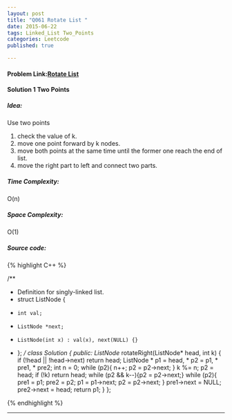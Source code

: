 ```yaml
---
layout: post
title: "Q061 Rotate List "
date: 2015-06-22
tags: Linked_List Two_Points
categories: Leetcode
published: true

---
```

#### Problem Link:[Rotate List ](https://leetcode.com/problems/rotate-list/) 

#### Solution 1 Two Points

##### Idea:

Use two points    
1. check the value of k.     
2. move one point forward by k nodes.     
3. move both points at the same time until the former one reach the end of list.   
4. move the right part to left and connect two parts.


##### Time Complexity:
O(n)

##### Space Complexity:
O(1)

##### Source code:
{% highlight C++ %}

/**
 * Definition for singly-linked list.
 * struct ListNode {
 *     int val;
 *     ListNode *next;
 *     ListNode(int x) : val(x), next(NULL) {}
 * };
 */
class Solution {
public:
    ListNode* rotateRight(ListNode* head, int k) {
        if (!head || !head->next) return head;
        ListNode * p1 = head, * p2 = p1, * pre1, * pre2;
        int n = 0;
        while (p2){
            n++;
            p2 = p2->next;
        }
        k %= n;
        p2 = head;
        if (!k) return head;
        while (p2 && k--){p2 = p2->next;}
        while (p2){
            pre1 = p1;
            pre2 = p2;
            p1 = p1->next;
            p2 = p2->next;
        }
        pre1->next = NULL;
        pre2->next = head;
        return p1;
    }
};

{% endhighlight %}

---

